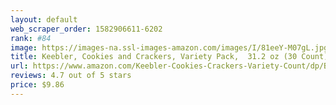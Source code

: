 ```yaml
---
layout: default 
﻿web_scraper_order: 1582906611-6202
rank: #84
image: https://images-na.ssl-images-amazon.com/images/I/81eeY-M07gL.jpg
title: Keebler, Cookies and Crackers, Variety Pack,  31.2 oz (30 Count)
url: https://www.amazon.com/Keebler-Cookies-Crackers-Variety-Count/dp/B01H30JYOM/ref=zg_mw_grocery_84?_encoding=UTF8&psc=1&refRID=XTVGWZMF6K6B536217C1
reviews: 4.7 out of 5 stars
price: $9.86 
---
```

